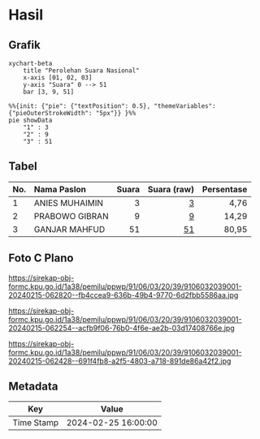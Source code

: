 # Hasil

## Grafik

```mermaid
xychart-beta
    title "Perolehan Suara Nasional"
    x-axis [01, 02, 03]
    y-axis "Suara" 0 --> 51
    bar [3, 9, 51]
```

```mermaid
%%{init: {"pie": {"textPosition": 0.5}, "themeVariables": {"pieOuterStrokeWidth": "5px"}} }%%
pie showData
    "1" : 3
    "2" : 9
    "3" : 51
```

## Tabel

| No. | Nama Paslon    | Suara | Suara (raw) | Persentase |
|:--- |:-------------- | -----:| -----------:| ----------:|
| 1   | ANIES MUHAIMIN | 3     | [3][p-1]    | 4,76       |
| 2   | PRABOWO GIBRAN | 9     | [9][p-2]    | 14,29      |
| 3   | GANJAR MAHFUD  | 51    | [51][p-3]   | 80,95      |


[p-1]: https://github.com/gigit-pemilu/pemilu-2024/blob/main/pilpres/hitung-suara/sub/91-papua/sub/06-biak-numfor/sub/03-biak-timur/sub/2039-inmdi/sub/001-tps/sub/paslon-1.txt
[p-2]: https://github.com/gigit-pemilu/pemilu-2024/blob/main/pilpres/hitung-suara/sub/91-papua/sub/06-biak-numfor/sub/03-biak-timur/sub/2039-inmdi/sub/001-tps/sub/paslon-2.txt
[p-3]: https://github.com/gigit-pemilu/pemilu-2024/blob/main/pilpres/hitung-suara/sub/91-papua/sub/06-biak-numfor/sub/03-biak-timur/sub/2039-inmdi/sub/001-tps/sub/paslon-3.txt

## Foto C Plano

https://sirekap-obj-formc.kpu.go.id/1a38/pemilu/ppwp/91/06/03/20/39/9106032039001-20240215-062820--fb4ccea9-636b-49b4-9770-6d2fbb5586aa.jpg

https://sirekap-obj-formc.kpu.go.id/1a38/pemilu/ppwp/91/06/03/20/39/9106032039001-20240215-062254--acfb9f06-76b0-4f6e-ae2b-03d17408766e.jpg

https://sirekap-obj-formc.kpu.go.id/1a38/pemilu/ppwp/91/06/03/20/39/9106032039001-20240215-062428--691f4fb8-a2f5-4803-a718-891de86a42f2.jpg


## Metadata

| Key        | Value               |
| ---------- | ------------------- |
| Time Stamp | 2024-02-25 16:00:00 |



